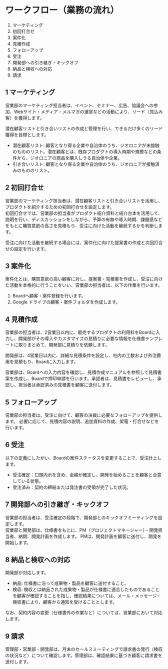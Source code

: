 # ワークフロー（業務の流れ）

1. マーケティング
2. 初回打合せ
3. 案件化
4. 見積作成
5. フォローアップ
6. 受注
7. 開発部への引き継ぎ・キックオフ
8. 納品と検収への対応
9. 請求

## 1 マーケティング

営業部のマーケティング担当者は、イベント、セミナー、広告、協議会への参加、Webサイト・メディア・メルマガの運営などの活動により、リード（見込み客）を獲得します。    

潜在顧客リストと引き合いリストの作成と管理を行い、できるだけ多くのリード獲得を目標とします。  

* 潜在顧客リスト: 顧客となり得る企業や自治体のうち、ジオロニアが未接触のもののリスト。潜在顧客とは、既存プロダクトの導入時期や規模などの条件から、ジオロニアの商品を購入しうる自治体や企業。
* 引き合いリスト: 顧客となり得る企業や自治体のうち、ジオロニアが接触済みのもののリスト。  

<!-- TODO: リストができたらリンクを設定すること -->

## 2 初回打合せ

営業部のマーケティング担当者は、潜在顧客リストと引き合いリストを活用し、プロダクトを紹介するための初回打合せを設定します。  
初回打合せでは、営業部の担当者がプロダクト紹介資料と紹介台本を活用して、説明を行い、ディスカッションをしながら、予算の有無や導入時期、課題感などをもとに購買意欲の高さを見積もり、受注に向けた活動を継続するかを判断します。  

<!-- TODO: 潜在顧客リスト、引き合いリスト、プロダクト紹介資料、紹介台本へのリンクを設定すること -->

受注に向けた活動を継続する場合には、案件化に向けた提案書の作成と次回打合せの設定を行います。

## 3 案件化
案件化とは、購買意欲の高い顧客に対し、提案書・見積書を作成し、受注に向けた活動を本格的に行うことをいい、営業部の担当者は、以下の作業を行います。

1. Boardへ顧客・案件登録を行います。
2. Google ドライブの顧客・案件フォルダを作成します。

<!-- TODO: プロダクト仕様書を作成する -->

## 4 見積作成

営業部の担当者は、2営業日以内に、販売するプロダクトの利用料をBoardに入力し、開発部がその導入やカスタマイズの見積りに必要な情報を仕様書テンプレートに取りまとめて、開発部に見積りを依頼します。  

開発部は、4営業日以内に、詳細な見積条件を設定し、社内の工数および外注費用を見積もり、Boardに入力します。  

営業部は、Boardへの入力内容を確認し、見積作成マニュアルを参照して見積書案を作成し、Boardで押印申請を行います。承認者は、見積書をレビューし、承認し、担当者は承認済みの見積書を顧客に送付します。  

<!-- TODO: 見積作成マニュアルへのリンクを設定すること -->

## 5 フォローアップ

営業部の担当者は、受注に向けて、顧客の決裁に必要なフォローアップを提供します。  必要に応じて、見積内容の説明、追加資料の作成、架電・打合せなどを行います。  

## 6 受注
以下の定義にしたがい、Boardの案件ステータスを変更することで、受注計上します。

* 受注確定：口頭内示を含め、金額が確定し、開発を始めることを顧客と合意している状態。
* 受注済み：契約の締結または発注書の受領が完了した状況。

## 7 開発部への引き継ぎ・キックオフ

営業部の担当者は、受注確定の段階で、開発部とのキックオフミーティングを設定します。  
営業部と開発部は、仕様書をもとに、PM（プロジェクトマネージャー）・開発担当者、納期、開発計画を作成します。
PMは、開発計画を顧客に送付し、開発を開始します。

## 8 納品と検収への対応

開発部が対応します。  

* 納品: 仕様書に沿って成果物・製品を顧客に送付すること。
* 検収: 検収とは納品された成果物・製品が仕様書に適合したものであることを顧客が確認することを指し、確認結果については、メール・メッセージ・検収書により、顧客から通知を受けることとします。  

なお、契約内容の変更（仕様書外の作業など）については、営業部において対応します。  

## 9 請求

管理部・営業部・開発部は、月末のセールスミーティングで請求書の発行（検収の状況など）について確認します。管理部は、確認結果に基づき顧客に請求書を送付します。
